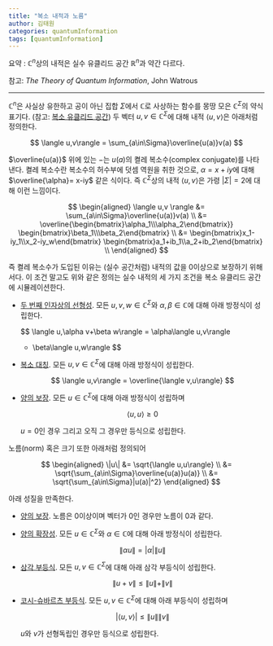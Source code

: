 ```yaml
---
title: "복소 내적과 노름"
author: 김태원
categories: quantumInformation
tags: [quantumInformation]
---
```


요약 : $\mathbb{C}^n$상의 내적은 실수 유클리드 공간 $\mathbb{R}^n$과
약간 다르다.

참고: *The Theory of Quantum Information*, John Watrous

---

$\mathbb{C}^n$은 사실상 유한하고 공이 아닌 집합 $\Sigma$에서 $\mathbb{C}$로
사상하는 함수를 몽땅 모은 $\mathbb{C}^{\Sigma}$의 약식 표기다.
(참고: [복소 유클리드 공간](https://pangmoo-ktw.github.io/pangmoo-KTW/complexEuclideanSpaces)) 
두 벡터 $u,v\in\mathbb{C}^{\Sigma}$에 대해 내적 $\langle u,v\rangle$은 아래처럼
정의한다. 

$$
\langle u,v\rangle = \sum_{a\in\Sigma}\overline{u(a)}v(a)
$$

$\overline{u(a)}$ 위에 있는 $-$는 $u(a)$의 켤레 복소수(complex conjugate)를
나타낸다. 켤레 복소수란 복소수의 허수부에 덧셈 역원을 취한 것으로, 
$\alpha = x+iy$에 대해 $\overline{\alpha}= x-iy$ 같은 식이다. 즉 
$\mathbb{C}^{\Sigma}$상의 내적 $\langle u,v\rangle$은 가령 $|\Sigma|=2$에 대해
이런 느낌이다. 

$$
\begin{aligned}
\langle u,v \rangle &= \sum_{a\in\Sigma}\overline{u(a)}v(a) \\
        &= \overline{\begin{bmatrix}\alpha_1\\\alpha_2\end{bmatrix}}
        \begin{bmatrix}\beta_1\\\beta_2\end{bmatrix} \\
        &= \begin{bmatrix}x_1-iy_1\\x_2-iy_w\end{bmatrix}
        \begin{bmatrix}a_1+ib_1\\a_2+ib_2\end{bmatrix} \\
\end{aligned}
$$

즉 켤레 복소수가 도입된 이유는 (실수 공간처럼) 내적의 값을 $0$이상으로
보장하기 위해서다. 이 조건 말고도 위와 같은 정의는 실수 내적의 세 가지 조건을
복소 유클리드 공간에 시뮬레이션한다. 

- <u>두 번째 인자상의 선형성</u>. 
    모든 $u,v,w\in\mathbb{C}^{\Sigma}$와 $\alpha,\beta\in\mathbb{C}$에 대해 아래 
    방정식이 성립한다.

    $$
    \langle u,\alpha v+\beta w\rangle = \alpha\langle u,v\rangle 
    + \beta\langle u,w\rangle
    $$

- <u>복소 대칭</u>. 모든 $u,v\in\mathbb{C}^{\Sigma}$에 대해 아래 방정식이 
    성립한다.

    $$
    \langle u,v\rangle = \overline{\langle v,u\rangle}
    $$

- <u>양의 보장</u>. 모든 $u\in\mathbb{C}^{\Sigma}$에 대해 아래 방정식이 
    성립하며

    $$
    \langle u,u\rangle\geq0
    $$

    $u=0$인 경우 그리고 오직 그 경우만 등식으로 성립한다.

노름(norm) 혹은 크기 또한 아래처럼 정의되어

$$
\begin{aligned}
\|u\| &= \sqrt{\langle u,u\rangle} \\
    &= \sqrt{\sum_{a\in\Sigma}\overline{u(a)}u(a)} \\
    &= \sqrt{\sum_{a\in\Sigma}|u(a)|^2}
\end{aligned}
$$

아래 성질을 만족한다. 

- <u>양의 보장</u>. 노름은 $0$이상이며 벡터가 $0$인 경우만 노름이 $0$과 같다. 
- <u>양의 확장성</u>. 모든 $u\in\mathbb{C}^{\Sigma}$와 $\alpha\in\mathbb{C}$에
    대해 아래 방정식이 성립한다.  

    $$
    \|\alpha u\| = |\alpha|\|u\|
    $$

- <u>삼각 부등식</u>. 모든 $u,v\in\mathbb{C}^{\Sigma}$에 대해 아래 삼각 부등식이
    성립한다. 

    $$
    \|u+v\| \leq \|u\|+\|v\|
    $$

- <u>코시-슈바르츠 부등식</u>. 모든 $u,v\in\mathbb{C}^{\Sigma}$에 대해 아래
    부등식이 성립하며

    $$
    |\langle u,v\rangle|\leq \|u\|\|v\|
    $$

    $u$와 $v$가 선형독립인 경우만 등식으로 성립한다. 
